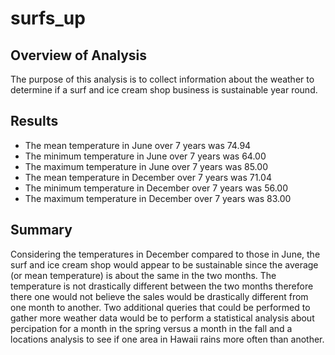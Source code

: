 # surfs_up

## Overview of Analysis
The purpose of this analysis is to collect information about the weather to determine if a surf and ice cream shop business is sustainable year round. 

## Results
- The mean temperature in June over 7 years was 74.94
- The minimum temperature in June over 7 years was 64.00
- The maximum temperature in June over 7 years was 85.00
- The mean temperature in December over 7 years was 71.04
- The minimum temperature in December over 7 years was 56.00
- The maximum temperature in December over 7 years was 83.00

## Summary
Considering the temperatures in December compared to those in June, the surf and ice cream shop would appear to be sustainable since the average (or mean temperature) is about the same in the two months. The temperature is not drastically different between the two months therefore there one would not believe the sales would be drastically different from one month to another. Two additional queries that could be performed to gather more weather data would be to perform a statistical analysis about percipation for a month in the spring versus a month in the fall and a locations analysis to see if one area in Hawaii rains more often than another. 
